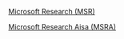 [Microsoft Research (MSR)](https://www.microsoft.com/en-us/research/publications/?)

[Microsoft Research Aisa (MSRA)](https://www.microsoft.com/en-us/research/lab/microsoft-research-asia/publications/?facet%5Bdate%5D%5Bfixed%5D=any&pg=1&sort_by=most-recent)